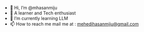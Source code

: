 - 👋 Hi, I’m @mhasanmiju
- 👀 A learner and Tech enthusiast
- 🌱 I’m currently learning LLM
- 📫 How to reach me mail me at : mehedihasanmiju@gmail.com


<!---
mhasanmiju/mhasanmiju is a ✨ special ✨ repository because its `README.md` (this file) appears on your GitHub profile.
You can click the Preview link to take a look at your changes.
--->
